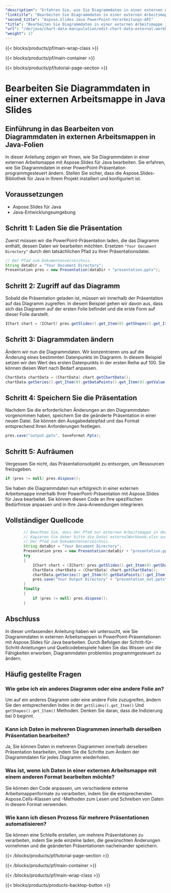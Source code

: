 ```yaml
---
"description": "Erfahren Sie, wie Sie Diagrammdaten in einer externen Arbeitsmappe mit Aspose.Slides für Java bearbeiten. Schritt-für-Schritt-Anleitung mit Quellcode."
"linktitle": "Bearbeiten Sie Diagrammdaten in einer externen Arbeitsmappe in Java Slides"
"second_title": "Aspose.Slides Java PowerPoint-Verarbeitungs-API"
"title": "Bearbeiten Sie Diagrammdaten in einer externen Arbeitsmappe in Java Slides"
"url": "/de/java/chart-data-manipulation/edit-chart-data-external-workbook-java-slides/"
"weight": 17
---
```


{{< blocks/products/pf/main-wrap-class >}}

{{< blocks/products/pf/main-container >}}

{{< blocks/products/pf/tutorial-page-section >}}

# Bearbeiten Sie Diagrammdaten in einer externen Arbeitsmappe in Java Slides


## Einführung in das Bearbeiten von Diagrammdaten in externen Arbeitsmappen in Java-Folien

In dieser Anleitung zeigen wir Ihnen, wie Sie Diagrammdaten in einer externen Arbeitsmappe mit Aspose.Slides für Java bearbeiten. Sie erfahren, wie Sie Diagrammdaten in einer PowerPoint-Präsentation programmgesteuert ändern. Stellen Sie sicher, dass die Aspose.Slides-Bibliothek für Java in Ihrem Projekt installiert und konfiguriert ist.

## Voraussetzungen

- Aspose.Slides für Java
- Java-Entwicklungsumgebung

## Schritt 1: Laden Sie die Präsentation

Zuerst müssen wir die PowerPoint-Präsentation laden, die das Diagramm enthält, dessen Daten wir bearbeiten möchten. Ersetzen `"Your Document Directory"` durch den tatsächlichen Pfad zu Ihrer Präsentationsdatei.

```java
// Der Pfad zum Dokumentenverzeichnis.
String dataDir = "Your Document Directory";
Presentation pres = new Presentation(dataDir + "presentation.pptx");
```

## Schritt 2: Zugriff auf das Diagramm

Sobald die Präsentation geladen ist, müssen wir innerhalb der Präsentation auf das Diagramm zugreifen. In diesem Beispiel gehen wir davon aus, dass sich das Diagramm auf der ersten Folie befindet und die erste Form auf dieser Folie darstellt.

```java
IChart chart = (IChart) pres.getSlides().get_Item(0).getShapes().get_Item(0);
```

## Schritt 3: Diagrammdaten ändern

Ändern wir nun die Diagrammdaten. Wir konzentrieren uns auf die Änderung eines bestimmten Datenpunkts im Diagramm. In diesem Beispiel setzen wir den Wert des ersten Datenpunkts in der ersten Reihe auf 100. Sie können diesen Wert nach Bedarf anpassen.

```java
ChartData chartData = (ChartData) chart.getChartData();
chartData.getSeries().get_Item(0).getDataPoints().get_Item(0).getValue().getAsCell().setValue(100);
```

## Schritt 4: Speichern Sie die Präsentation

Nachdem Sie die erforderlichen Änderungen an den Diagrammdaten vorgenommen haben, speichern Sie die geänderte Präsentation in einer neuen Datei. Sie können den Ausgabedateipfad und das Format entsprechend Ihren Anforderungen festlegen.

```java
pres.save("output.pptx", SaveFormat.Pptx);
```

## Schritt 5: Aufräumen

Vergessen Sie nicht, das Präsentationsobjekt zu entsorgen, um Ressourcen freizugeben.

```java
if (pres != null) pres.dispose();
```

Sie haben die Diagrammdaten nun erfolgreich in einer externen Arbeitsmappe innerhalb Ihrer PowerPoint-Präsentation mit Aspose.Slides für Java bearbeitet. Sie können diesen Code an Ihre spezifischen Bedürfnisse anpassen und in Ihre Java-Anwendungen integrieren.

## Vollständiger Quellcode

```java
        // Beachten Sie, dass der Pfad zur externen Arbeitsmappe in der Präsentation kaum gespeichert wird.
        // Kopieren Sie daher bitte die Datei externalWorkbook.xlsx aus dem Daten-/Diagrammverzeichnis D:\Aspose.Slides\Aspose.Slides-for-.NET-master\Examples\Data\Charts\, bevor Sie das Beispiel ausführen
        // Der Pfad zum Dokumentenverzeichnis.
        String dataDir = "Your Document Directory";
        Presentation pres = new Presentation(dataDir + "presentation.pptx");
        try
        {
            IChart chart = (IChart) pres.getSlides().get_Item(0).getShapes().get_Item(0);
            ChartData chartData = (ChartData) chart.getChartData();
            chartData.getSeries().get_Item(0).getDataPoints().get_Item(0).getValue().getAsCell().setValue(100);
            pres.save("Your Output Directory" + "presentation_out.pptx", SaveFormat.Pptx);
        }
        finally
        {
            if (pres != null) pres.dispose();
        }
```
## Abschluss

In dieser umfassenden Anleitung haben wir untersucht, wie Sie Diagrammdaten in externen Arbeitsmappen in PowerPoint-Präsentationen mit Aspose.Slides für Java bearbeiten. Durch Befolgen der Schritt-für-Schritt-Anleitungen und Quellcodebeispiele haben Sie das Wissen und die Fähigkeiten erworben, Diagrammdaten problemlos programmgesteuert zu ändern.

## Häufig gestellte Fragen

### Wie gebe ich ein anderes Diagramm oder eine andere Folie an?

Um auf ein anderes Diagramm oder eine andere Folie zuzugreifen, ändern Sie den entsprechenden Index in der `getSlides().get_Item()` Und `getShapes().get_Item()` Methoden. Denken Sie daran, dass die Indizierung bei 0 beginnt.

### Kann ich Daten in mehreren Diagrammen innerhalb derselben Präsentation bearbeiten?

Ja, Sie können Daten in mehreren Diagrammen innerhalb derselben Präsentation bearbeiten, indem Sie die Schritte zum Ändern der Diagrammdaten für jedes Diagramm wiederholen.

### Was ist, wenn ich Daten in einer externen Arbeitsmappe mit einem anderen Format bearbeiten möchte?

Sie können den Code anpassen, um verschiedene externe Arbeitsmappenformate zu verarbeiten, indem Sie die entsprechenden Aspose.Cells-Klassen und -Methoden zum Lesen und Schreiben von Daten in diesem Format verwenden.

### Wie kann ich diesen Prozess für mehrere Präsentationen automatisieren?

Sie können eine Schleife erstellen, um mehrere Präsentationen zu verarbeiten, indem Sie jede einzelne laden, die gewünschten Änderungen vornehmen und die geänderten Präsentationen nacheinander speichern.

{{< /blocks/products/pf/tutorial-page-section >}}

{{< /blocks/products/pf/main-container >}}

{{< /blocks/products/pf/main-wrap-class >}}

{{< blocks/products/products-backtop-button >}}